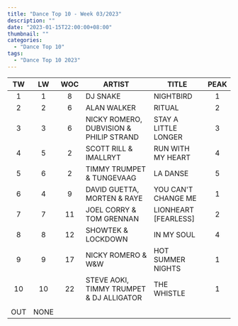 ```yaml
---
title: "Dance Top 10 - Week 03/2023"
description: ""
date: "2023-01-15T22:00:00+08:00"
thumbnail: ""
categories:
  - "Dance Top 10"
tags:
  - "Dance Top 10 2023"
---
```

<!--more-->
|TW|LW|WOC|ARTIST|TITLE|PEAK|
|:----:|:----:|:----:|----|----|:----:|
|1|1|8|DJ SNAKE|NIGHTBIRD|1|
|2|2|6|ALAN WALKER|RITUAL|2|
|3|3|6|NICKY ROMERO, DUBVISION & PHILIP STRAND|STAY A LITTLE LONGER|3|
|4|5|2|SCOTT RILL & IMALLRYT|RUN WITH MY HEART|4|
|5|6|2|TIMMY TRUMPET & TUNGEVAAG|LA DANSE|5|
|6|4|9|DAVID GUETTA, MORTEN & RAYE|YOU CAN'T CHANGE ME|1|
|7|7|11|JOEL CORRY & TOM GRENNAN|LIONHEART [FEARLESS]|2|
|8|8|12|SHOWTEK & LOCKDOWN|IN MY SOUL|4|
|9|9|17|NICKY ROMERO & W&W|HOT SUMMER NIGHTS|1|
|10|10|22|STEVE AOKI, TIMMY TRUMPET & DJ ALLIGATOR|THE WHISTLE|1|
| | | | | | |
|OUT|NONE| |